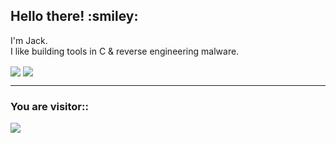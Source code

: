 <h2>Hello there! :smiley: </h2>

I'm Jack.<br>
I like building tools in C & reverse engineering malware.<br>

<a>
  <img align="center" src="https://github-readme-stats.vercel.app/api?username=rottaj&show_icons=true&theme=tokyonight" />
</a>
<a>
<img align="center" src="https://github-readme-stats.vercel.app/api/top-langs/?username=rottaj&layout=compact&show_icons=true&theme=tokyonight" />
</a>

<br>

<hr>
      <h3>You are visitor::</h3>
      
 <img src="https://profile-counter.glitch.me/rottaj/count.svg" />
      


